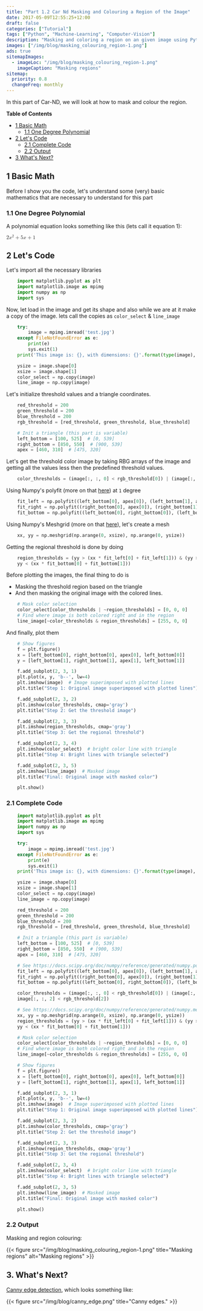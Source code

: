 ```yaml
---
title: "Part 1.2 Car Nd Masking and Colouring a Region of the Image"
date: 2017-05-09T12:55:25+12:00
draft: false
categories: ["Tutorial"]
tags: ["Python", "Machine-Learning", "Computer-Vision"]
description: "Masking and coloring a region on an given image using Python 3."
images: ["/img/blog/masking_colouring_region-1.png"]
ads: true
sitemapImages:
  - imageLoc: "/img/blog/masking_colouring_region-1.png"
    imageCaption: "Masking regions"
sitemap:
  priority: 0.8
  changeFreq: monthly
---
```


In this part of Car-ND, we will look at how to mask and colour the region.

**Table of Contents**

- [1 Basic Math][0]
  - [1.1 One Degree Polynomial][1]
- [2 Let's Code][2]
  - [2.1 Complete Code][3]
  - [2.2 Output][4]
- [3 What's Next?][5]

## 1 Basic Math

Before I show you the code, let's understand some (very) basic mathematics that are necessary to understand for this part

### 1.1 One Degree Polynomial

A polynomial equation looks something like this (lets call it equation 1):

<math xmlns="http://www.w3.org/1998/Math/MathML">
<mrow>
    <mn>2</mn>
    <msup>
        <mi>x</mi>
        <mn>2</mn>
    </msup>
    <mo>+</mo>
    <mn>5</mn>
    <mi>x</mi>
    <mo>+</mo>
    <mn>1</mn>
</mrow>
</math>

## 2 Let's Code

Let's import all the necessary libraries

```python
    import matplotlib.pyplot as plt
    import matplotlib.image as mpimg
    import numpy as np
    import sys
```

Now, let load in the image and get its shape and also while we are at it make a copy of the image. lets call the copies as `color_select` & `line_image`

```python
    try:
        image = mpimg.imread('test.jpg')
    except FileNotFoundError as e:
        print(e)
        sys.exit(1)
    print('This image is: {}, with dimensions: {}'.format(type(image), image.shape))

    ysize = image.shape[0]
    xsize = image.shape[1]
    color_select = np.copy(image)
    line_image = np.copy(image)
```

Let's initialize threshold values and a triangle coordinates.

```python
    red_threshold = 200
    green_threshold = 200
    blue_threshold = 200
    rgb_threshold = [red_threshold, green_threshold, blue_threshold]

    # Init a triangle (this part is variable)
    left_bottom = [100, 525]  # [0, 539]
    right_bottom = [850, 550]  # [900, 539]
    apex = [460, 310]  # [475, 320]
```

Let's get the threshold color image by taking RBG arrays of the image and getting all the values less then the predefined threshold values.

```python
    color_thresholds = (image[:, :, 0] < rgb_threshold[0]) | (image[:, :, 1] < rgb_threshold[1]) | (image[:, :, 2] < rgb_threshold[2])
```

Using Numpy's polyfit (more on that [here][6]) at `1` degree

```python
    fit_left = np.polyfit((left_bottom[0], apex[0]), (left_bottom[1], apex[1]), 1)
    fit_right = np.polyfit((right_bottom[0], apex[0]), (right_bottom[1], apex[1]), 1)
    fit_bottom = np.polyfit((left_bottom[0], right_bottom[0]), (left_bottom[1], right_bottom[1]), 1)
```

Using Numpy's Meshgrid (more on that [here][7]), let's create a mesh

```python
    xx, yy = np.meshgrid(np.arange(0, xsize), np.arange(0, ysize))
```

Getting the regional threshold is done by doing

```python
    region_thresholds = (yy > (xx * fit_left[0] + fit_left[1])) & (yy > (xx * fit_right[0] + fit_right[1])) & (
    yy < (xx * fit_bottom[0] + fit_bottom[1]))
```

Before plotting the images, the final thing to do is

- Masking the threshold region based on the triangle
- And then masking the original image with the colored lines.

```python
    # Mask color selection
    color_select[color_thresholds | ~region_thresholds] = [0, 0, 0]
    # Find where image is both colored right and in the region
    line_image[~color_thresholds & region_thresholds] = [255, 0, 0]
```

And finally, plot them

```python
    # Show figures
    f = plt.figure()
    x = [left_bottom[0], right_bottom[0], apex[0], left_bottom[0]]
    y = [left_bottom[1], right_bottom[1], apex[1], left_bottom[1]]

    f.add_subplot(2, 3, 1)
    plt.plot(x, y, 'b--', lw=4)
    plt.imshow(image)  # Image superimposed with plotted lines
    plt.title("Step 1: Original image superimposed with plotted lines")

    f.add_subplot(2, 3, 2)
    plt.imshow(color_thresholds, cmap='gray')
    plt.title("Step 2: Get the threshold image")

    f.add_subplot(2, 3, 3)
    plt.imshow(region_thresholds, cmap='gray')
    plt.title("Step 3: Get the regional threshold")

    f.add_subplot(2, 3, 4)
    plt.imshow(color_select)  # bright color line with triangle
    plt.title("Step 4: Bright lines with triangle selected")

    f.add_subplot(2, 3, 5)
    plt.imshow(line_image)  # Masked image
    plt.title("Final: Original image with masked color")

    plt.show()
```

### 2.1 Complete Code

```python
    import matplotlib.pyplot as plt
    import matplotlib.image as mpimg
    import numpy as np
    import sys

    try:
        image = mpimg.imread('test.jpg')
    except FileNotFoundError as e:
        print(e)
        sys.exit(1)
    print('This image is: {}, with dimensions: {}'.format(type(image), image.shape))

    ysize = image.shape[0]
    xsize = image.shape[1]
    color_select = np.copy(image)
    line_image = np.copy(image)

    red_threshold = 200
    green_threshold = 200
    blue_threshold = 200
    rgb_threshold = [red_threshold, green_threshold, blue_threshold]

    # Init a triangle (this part is variable)
    left_bottom = [100, 525]  # [0, 539]
    right_bottom = [850, 550]  # [900, 539]
    apex = [460, 310]  # [475, 320]

    # See https://docs.scipy.org/doc/numpy/reference/generated/numpy.polyfit.html for more info
    fit_left = np.polyfit((left_bottom[0], apex[0]), (left_bottom[1], apex[1]), 1)
    fit_right = np.polyfit((right_bottom[0], apex[0]), (right_bottom[1], apex[1]), 1)
    fit_bottom = np.polyfit((left_bottom[0], right_bottom[0]), (left_bottom[1], right_bottom[1]), 1)

    color_thresholds = (image[:, :, 0] < rgb_threshold[0]) | (image[:, :, 1] < rgb_threshold[1]) | (
    image[:, :, 2] < rgb_threshold[2])

    # See https://docs.scipy.org/doc/numpy/reference/generated/numpy.meshgrid.html for more info
    xx, yy = np.meshgrid(np.arange(0, xsize), np.arange(0, ysize))
    region_thresholds = (yy > (xx * fit_left[0] + fit_left[1])) & (yy > (xx * fit_right[0] + fit_right[1])) & (
    yy < (xx * fit_bottom[0] + fit_bottom[1]))

    # Mask color selection
    color_select[color_thresholds | ~region_thresholds] = [0, 0, 0]
    # Find where image is both colored right and in the region
    line_image[~color_thresholds & region_thresholds] = [255, 0, 0]

    # Show figures
    f = plt.figure()
    x = [left_bottom[0], right_bottom[0], apex[0], left_bottom[0]]
    y = [left_bottom[1], right_bottom[1], apex[1], left_bottom[1]]

    f.add_subplot(2, 3, 1)
    plt.plot(x, y, 'b--', lw=4)
    plt.imshow(image)  # Image superimposed with plotted lines
    plt.title("Step 1: Original image superimposed with plotted lines")

    f.add_subplot(2, 3, 2)
    plt.imshow(color_thresholds, cmap='gray')
    plt.title("Step 2: Get the threshold image")

    f.add_subplot(2, 3, 3)
    plt.imshow(region_thresholds, cmap='gray')
    plt.title("Step 3: Get the regional threshold")

    f.add_subplot(2, 3, 4)
    plt.imshow(color_select)  # bright color line with triangle
    plt.title("Step 4: Bright lines with triangle selected")

    f.add_subplot(2, 3, 5)
    plt.imshow(line_image)  # Masked image
    plt.title("Final: Original image with masked color")

    plt.show()
```

### 2.2 Output

Masking and region colouring:

{{< figure src="/img/blog/masking_colouring_region-1.png" title="Masking regions" alt="Masking regions" >}}

## 3. What's Next?

[Canny edge detection](https://en.wikipedia.org/wiki/Canny_edge_detector), which looks something like:

{{< figure src="/img/blog/canny_edge.png" title="Canny edges." >}}

[0]: #1-basic-math
[1]: #11-one-degree-polynomial
[2]: #2-lets-code
[3]: #21-complete-code
[4]: #22-output
[5]: #3-whats-next
[6]: https://docs.scipy.org/doc/numpy/reference/generated/numpy.polyfit.html
[7]: https://docs.scipy.org/doc/numpy/reference/generated/numpy.meshgrid.html

<script src='https://cdnjs.cloudflare.com/ajax/libs/mathjax/2.7.4/MathJax.js?config=TeX-MML-AM_CHTML' async></script>
